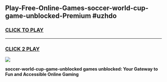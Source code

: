 
## Play-Free-Online-Games-soccer-world-cup-game-unblocked-Premium #uzhdo
<h3>
<a href="https://premium.freeplayer.one?title=soccer-world-cup-game-unblocked&ref=8M">CLICK TO PLAY</a></h3>
<hr>

<h3>
<a href="https://premium.freeplayer.one?title=soccer-world-cup-game-unblocked&ref=8M">CLICK 2 PLAY</a>
  
</h3>

<a href="https://premium.freeplayer.one?title=soccer-world-cup-game-unblocked&ref=8M"><img src="https://clearcache.store/games.png"></a>


**soccer-world-cup-game-unblocked games unblocked: Your Gateway to Fun and Accessible Online Gaming**
